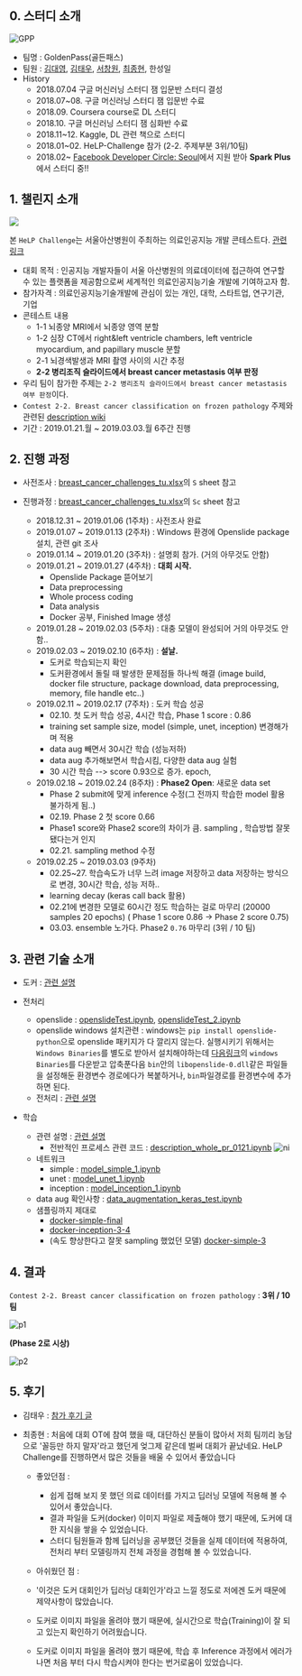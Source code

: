 ## 0. 스터디 소개

![GPP](https://user-images.githubusercontent.com/24144491/54084734-c5c98b80-4377-11e9-898e-40f3f97ded55.jpg)

- 팀명 : GoldenPass(골든패스)
- 팀원 : [김대영](https://github.com/cyc1am3n), [김태우](https://github.com/Taeu), [서창원](https://github.com/donaldaq), [최종현](https://github.com/ExcelsiorCJH), 한성일
- History
  - 2018.07.04 구글 머신러닝 스터디 잼 입문반 스터디 결성
  - 2018.07~08. 구글 머신러닝 스터디 잼 입문반 수료
  - 2018.09. Coursera course로 DL 스터디
  - 2018.10. 구글 머신러닝 스터디 잼 심화반 수료
  - 2018.11~12. Kaggle, DL 관련 책으로 스터디
  - 2018.01~02. HeLP-Challenge 참가 (2-2. 주제부분 3위/10팀)
  - 2018.02~  [Facebook Developer Circle: Seoul](https://www.facebook.com/groups/DevCSeoul/)에서 지원 받아 **Spark Plus**에서 스터디 중!! 

## 1. 챌린지 소개

![](https://user-images.githubusercontent.com/24144491/54084745-f0b3df80-4377-11e9-939c-68c6c80e9412.JPG)

본 `HeLP Challenge`는 서울아산병원이 주최하는 의료인공지능 개발 콘테스트다. [관련 링크](http://bigdata.amc.seoul.kr/asan/depts/bigdata/K/bbsDetail.do?menuId=4319&contentId=264622&versionNo=2)

- 대회 목적 : 인공지능 개발자들이 서울 아산병원의 의료데이터에 접근하여 연구할 수 있는 플랫폼을 제공함으로써 세계적인 의료인공지능기술 개발에 기여하고자 함.
- 참가자격 : 의료인공지능기술개발에 관심이 있는 개인, 대학, 스타트업, 연구기관, 기업
- 콘테스트 내용 
  - 1-1 뇌종양 MRI에서 뇌종양 영역 분할
  - 1-2 심장 CT에서 right&left ventricle chambers, left ventricle myocardium, and papillary muscle 분할
  - 2-1 뇌경색발생과 MRI 촬영 사이의 시간 추정
  - **2-2 병리조직 슬라이드에서 breast cancer metastasis 여부 판정**
- 우리 팀이 참가한 주제는 `2-2 병리조직 슬라이드에서 breast cancer metastasis 여부 판정`이다.
- `Contest 2-2. Breast cancer classification on frozen pathology` 주제와 관련된 [description wiki](https://www.synapse.org/#!Synapse:syn15569329/wiki/582435)
- 기간 : 2019.01.21.월 ~ 2019.03.03.월  6주간 진행



## 2. 진행 과정

- 사전조사 : [breast_cancer_challenges_tu.xlsx](https://github.com/Taeu/HeLP-Challenge-Goldenpass/blob/master/breast_cancer_challenges_tu.xlsx)의 `S` sheet 참고
- 진행과정 : [breast_cancer_challenges_tu.xlsx](https://github.com/Taeu/HeLP-Challenge-Goldenpass/blob/master/breast_cancer_challenges_tu.xlsx)의 `Sc` sheet 참고

  - 2018.12.31 ~ 2019.01.06 (1주차) : 사전조사 완료
  - 2019.01.07 ~ 2019.01.13 (2주차) : Windows 환경에 Openslide package 설치, 관련 git 조사
  - 2019.01.14 ~ 2019.01.20 (3주차) : 설명회 참가. (거의 아무것도 안함)
  - 2019.01.21 ~ 2019.01.27 (4주차) : **대회 시작.**
    - Openslide Package 뜯어보기
    - Data preprocessing
    - Whole process coding
    - Data analysis 
    - Docker 공부, Finished Image 생성
  - 2019.01.28 ~ 2019.02.03 (5주차) : 대충 모델이 완성되어 거의 아무것도 안함..
  - 2019.02.03 ~ 2019.02.10 (6주차) : **설날.**
    - 도커로 학습되는지 확인
    - 도커환경에서 돌릴 때 발생한 문제점들 하나씩 해결 (image build, docker file structure, package download, data preprocessing, memory, file handle etc..)
  - 2019.02.11 ~ 2019.02.17 (7주차) : 도커 학습 성공
    - 02.10. 첫 도커 학습 성공, 4시간 학습, Phase 1 score : 0.86
    - training set sample size, model (simple, unet, inception) 변경해가며 적용
    - data aug 빼면서 30시간 학습 (성능저하)
    - data aug 추가해보면서 학습시킴, 다양한 data aug 실험
    - 30 시간 학습 --> score 0.93으로 증가. epoch, 
  - 2019.02.18 ~ 2019.02.24 (8주차) : **Phase2 Open**: 새로운 data set
    - Phase 2 submit에 맞게 inference 수정(그 전까지 학습한 model 활용 불가하게 됨..)
    - 02.19. Phase 2 첫 score 0.66
    - Phase1 score와 Phase2 score의 차이가 큼. sampling , 학습방법 잘못됐다는거 인지
    - 02.21. sampling method 수정
  - 2019.02.25 ~ 2019.03.03 (9주차)
    - 02.25~27. 학습속도가 너무 느려 image 저장하고 data 저장하는 방식으로 변경, 30시간 학습, 성능 저하..
    - learning decay (keras call back 활용) 
    - 02.21에 변경한 모델로 60시간 정도 학습하는 걸로 마무리 (20000 samples 20 epochs) ( Phase 1 score 0.86 -> Phase 2 score 0.75)
    - 03.03. ensemble 노가다. Phase2 `0.76` 마무리 (3위 / 10 팀)

      

## 3. 관련 기술 소개

- 도커 : [관련 설명](https://taeu.github.io/tech/%EB%8F%84%EC%BB%A4-Windows-%ED%99%98%EA%B2%BD%EC%97%90%EC%84%9C-Docker-%ED%99%9C%EC%9A%A9/) 
- 전처리
  - openslide : [openslideTest.ipynb](https://github.com/Taeu/HeLP-Challenge-Goldenpass/blob/master/openslideTest.ipynb), [openslideTest_2.ipynb](https://github.com/Taeu/HeLP-Challenge-Goldenpass/blob/master/openslideTest_2.ipynb)
  - openslide windows 설치관련 : windows는 `pip install openslide-python`으로 openslide 패키지가 다 깔리지 않는다. 실행시키기 위해서는 `Windows Binaries`를 별도로 받아서 설치해야하는데 [다음링크](https://openslide.org/download/)의 `windows Binaries`를 다운받고 압축푼다음 `bin`안의 `libopenslide-0.dll`같은 파일들을 설정해둔 환경변수 경로에다가 복붙하거나, `bin`파일경로를 환경변수에 추가하면 된다. 
  - 전처리 :  [관련 설명](https://taeu.github.io/healthcare/deeplearning-healthcare-breastcancer-implementation/)

- 학습
  - 관련 설명 : [관련 설명](https://taeu.github.io/healthcare/deeplearning-healthcare-breastcancer-implementation/)
    - 전반적인 프로세스 관련 코드 : [description_whole_pr_0121.ipynb](https://github.com/Taeu/HeLP-Challenge-Goldenpass/blob/master/description_whole_pr_0121.ipynb)
  ![ni](https://user-images.githubusercontent.com/24144491/54084761-26f15f00-4378-11e9-9c43-151b88dd1cde.png)
  - 네트워크
    - simple : [model_simple_1.ipynb](https://github.com/Taeu/HeLP-Challenge-Goldenpass/blob/master/model_simple_1.ipynb)
    - unet : [model_unet_1.ipynb](https://github.com/Taeu/HeLP-Challenge-Goldenpass/blob/master/model_unet_1.ipynb)
    - inception : [model_inception_1.ipynb](https://github.com/Taeu/HeLP-Challenge-Goldenpass/blob/master/model_inception_1.ipynb)
  - data aug 확인사항 : [data_augmentation_keras_test.ipynb](https://github.com/Taeu/HeLP-Challenge-Goldenpass/blob/master/data_augmentation_keras_test.ipynb)
  - 샘플링까지 제대로
    -  [docker-simple-final](https://github.com/Taeu/HeLP-Challenge-Goldenpass/tree/master/docker-simple-final)
    - [docker-inception-3-4](https://github.com/Taeu/HeLP-Challenge-Goldenpass/tree/master/docker-inception-3-4)
    - (속도 향상한다고 잘못 sampling 했었던 모델) [docker-simple-3](https://github.com/Taeu/HeLP-Challenge-Goldenpass/tree/master/docker-simple-3)



## 4. 결과

```Contest 2-2. Breast cancer classification on frozen pathology``` :  **3위 / 10 팀**

![p1](https://user-images.githubusercontent.com/24144491/54084748-f4476680-4377-11e9-8aeb-1e1ab0e632f7.JPG)

 **(Phase 2로 시상)**

![p2](https://user-images.githubusercontent.com/24144491/54084746-f3163980-4377-11e9-8ece-4dc1fbd12b87.JPG)



## 5. 후기

- 김태우 : [참가 후기 글](https://taeu.github.io/daily/daily-HeLP-Challenge-Review/)

- 최종현 : 처음에 대회 OT에 참여 했을 때, 대단하신 분들이 많아서 저희 팀끼리 농담으로 '꼴등만 하지 말자'라고 했던게 엊그제 같은데 벌써 대회가 끝났네요. HeLP Challenge를 진행하면서 많은 것들을 배울 수 있어서 좋았습니다

  - 좋았던점 : 
    - 쉽게 접해 보지 못 했던 의료 데이터를 가지고 딥러닝 모델에 적용해 볼 수 있어서 좋았습니다.
    - 결과 파일을 도커(docker) 이미지 파일로 제출해야 했기 때문에, 도커에 대한 지식을 쌓을 수 있었습니다.
    - 스터디 팀원들과 함께 딥러닝을 공부했던 것들을 실제 데이터에 적용하여, 전처리 부터 모델링까지 전체 과정을 경험해 볼 수 있었습니다.

  -  아쉬웠던 점 :
    - '이것은 도커 대회인가 딥러닝 대회인가'라고 느낄 정도로 저에겐 도커 때문에 제약사항이 많았습니다. 
    - 도커로 이미지 파일을 올려야 했기 때문에, 실시간으로 학습(Training)이 잘 되고 있는지 확인하기 어려웠습니다. 
    - 도커로 이미지 파일을 올려야 했기 때문에, 학습 후 Inference 과정에서 에러가 나면 처음 부터 다시 학습시켜야 한다는 번거로움이 있었습니다. 







